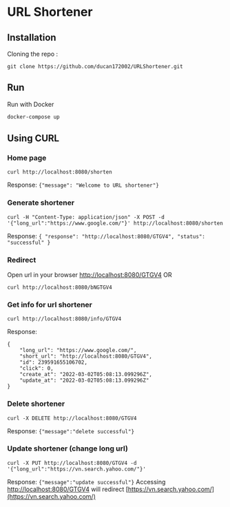 # URL Shortener

## Installation
Cloning the repo :
```
git clone https://github.com/ducan172002/URLShortener.git
```
## Run

Run with Docker

```bash
docker-compose up
```

## Using CURL
### Home page
```
curl http://localhost:8080/shorten
```

Response:
`{"message": "Welcome to URL shortener"}`

### Generate shortener
```
curl -H "Content-Type: application/json" -X POST -d '{"long_url":"https://www.google.com/"}' http://localhost:8080/shorten
```
Response:
`{
    "response": "http://localhost:8080/GTGV4",
    "status": "successful"
}`

### Redirect
Open url in your browser [http://localhost:8080/GTGV4](http://localhost:8080/GTGV4) OR
```
curl http://localhost:8080/bNGTGV4
```

### Get info for url shortener
```
curl http://localhost:8080/info/GTGV4 
```

Response:
```
{
    "long_url": "https://www.google.com/",
    "short_url": "http://localhost:8080/GTGV4",
    "id": 239591655106702,
    "click": 0,
    "create_at": "2022-03-02T05:08:13.099296Z",
    "update_at": "2022-03-02T05:08:13.099296Z"
}
```

### Delete shortener
```
curl -X DELETE http://localhost:8080/GTGV4
```
Response:
`{"message":"delete successful"}`

### Update shortener (change long url)
```
curl -X PUT http://localhost:8080/GTGV4 -d '{"long_url":"https://vn.search.yahoo.com/"}'
```
Response:
`{"message":"update successful"}`
Accessing [http://localhost:8080/GTGV4](http://localhost:8080/GTGV4) will redirect  [https://vn.search.yahoo.com/](https://vn.search.yahoo.com/)
